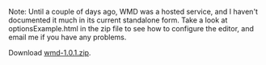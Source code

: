 Note: Until a couple of days ago, WMD was a hosted service, and I haven't documented it much in its current standalone form. Take a look at optionsExample.html in the zip file to see how to configure the editor, and email me if you have any problems.

Download [wmd-1.0.1.zip](http://wmd-editor.com/downloads/wmd-1.0.1.zip).